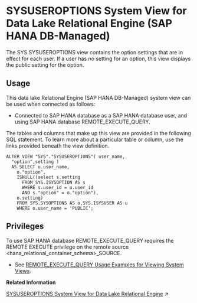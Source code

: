 <!-- loioa018f0df6763447ab609c4ab1da372e4 -->

# SYSUSEROPTIONS System View for Data Lake Relational Engine \(SAP HANA DB-Managed\)

The SYS.SYSUSEROPTIONS view contains the option settings that are in effect for each user. If a user has no setting for an option, this view displays the public setting for the option.



## Usage

This data lake Relational Engine \(SAP HANA DB-Managed\) system view can be used when connected as follows:

-   Connected to SAP HANA database as a SAP HANA database user, and using SAP HANA database REMOTE\_EXECUTE\_QUERY.




The tables and columns that make up this view are provided in the following SQL statement. To learn more about a particular table or column, use the links provided beneath the view definition.

```
ALTER VIEW "SYS"."SYSUSEROPTIONS"( user_name,
  "option",setting ) 
  AS SELECT u.user_name,
    o."option",
    ISNULL((select s.setting
      FROM SYS.ISYSOPTION AS s
      WHERE s.user_id = u.user_id
      AND s."option" = o."option"),
    o.setting)
    FROM SYS.SYSOPTIONS AS o,SYS.ISYSUSER AS u
    WHERE o.user_name = 'PUBLIC';
```



<a name="loioa018f0df6763447ab609c4ab1da372e4__section_gj1_wy1_4yb"/>

## Privileges

To use SAP HANA database REMOTE\_EXECUTE\_QUERY requires the REMOTE EXECUTE privilege on the remote source <hana\_relational\_container\_schema\>\_SOURCE.

-   See [REMOTE\_EXECUTE\_QUERY Usage Examples for Viewing System Views](https://help.sap.com/docs/SAP_HANA_DATA_LAKE/a898e08b84f21015969fa437e89860c8/ada51c0074354a5f99b60c14cffb653c.html).

**Related Information**  


[SYSUSEROPTIONS System View for Data Lake Relational Engine](https://help.sap.com/viewer/19b3964099384f178ad08f2d348232a9/2024_3_QRC/en-US/3beb12fb6c5f1014801ab7c27ce3cf22.html "The SYS.SYSUSEROPTIONS view contains the option settings that are in effect for each user. If a user has no setting for an option, this view displays the public setting for the option.") :arrow_upper_right:


